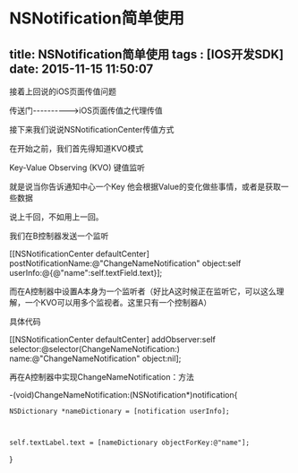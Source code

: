 ﻿# NSNotification简单使用

title: NSNotification简单使用
tags : [IOS开发SDK]
date: 2015-11-15 11:50:07
---

接着上回说的iOS页面传值问题

传送门---------->iOS页面传值之代理传值

接下来我们说说NSNotificationCenter传值方式

在开始之前，我们首先得知道KVO模式

Key-Value Observing (KVO) 键值监听

就是说当你告诉通知中心一个Key 他会根据Value的变化做些事情，或者是获取一些数据

说上千回，不如用上一回。 

 

我们在B控制器发送一个监听

[[NSNotificationCenter defaultCenter] postNotificationName:@"ChangeNameNotification" object:self userInfo:@{@"name":self.textField.text}];

 

而在A控制器中设置A本身为一个监听者（好比A这时候正在监听它，可以这么理解，一个KVO可以用多个监视者。这里只有一个控制器A）

具体代码

[[NSNotificationCenter defaultCenter] addObserver:self selector:@selector(ChangeNameNotification:) name:@"ChangeNameNotification" object:nil];

再在A控制器中实现ChangeNameNotification：方法

-(void)ChangeNameNotification:(NSNotification*)notification{

 

    NSDictionary *nameDictionary = [notification userInfo];

    

    self.textLabel.text = [nameDictionary objectForKey:@"name"];

 

}

 




